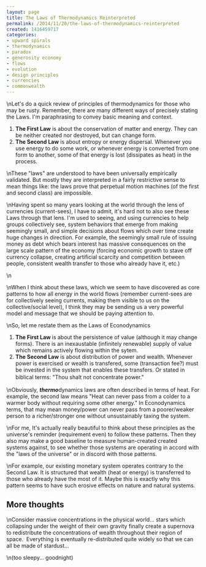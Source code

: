 ```yaml
---
layout: page
title: The Laws of Thermodynamics Reinterpreted
permalink: /2014/11/20/the-laws-of-thermodynamics-reinterpreted
created: 1416459717
categories:
- upward spirals
- thermodynamics
- paradox
- generosity economy
- flows
- evolution
- design principles
- currencies
- commonwealth
---
```

\nLet's do a quick review of principles of thermodynamics for those who may be rusty. Remember, there are many different ways of precisely stating the Laws. I'm paraphrasing to convey basic meaning and context.</p><ol><li><strong>The First Law</strong> is about the conservation of matter and energy.&nbsp;They can be neither created nor destroyed, but can change form.</li><li><strong>The Second Law</strong> is about entropy or energy dispersal. Whenever you use energy to do some work, or whenever energy is converted from one form to another, some of that energy is lost (dissipates as heat) in the process.&nbsp;</li></ol>\nThese "laws" are understood to have been universally empirically validated. But mostly they are interpreted in a fairly restrictive sense to mean things like: the laws prove that perpetual motion machines (of the first and second class) are impossible.</p>\nHaving spent so many years looking at the world through the lens of currencies (current-sees), I have to admit, it's hard not to also see these Laws through that lens. I'm used to seeing, and using currencies to help groups collectively see, system behaviors that emerge from making seemingly small, and simple decisions about flows which over time create huge changes in direction. For example, the seemingly small rule of issuing money as debt which bears interest has massive consequences on the large scale pattern of the economy (forcing economic growth to stave off currency collapse, creating artificial scarcity and competition between people, consistent wealth transfer to those who already have it, etc.)</p>\n<!--break--></p>\nWhen I think about these laws, which we seem to have discovered as core patterns to how all energy in the world flows (remember current-sees are for collectively seeing currents, making them visible to us on the collective/social level), I think they may be sending us a very powerful model and message that we should be paying attention to.</p>\nSo, let me restate them as the Laws of Econodynamics</p><ol><li><strong>The First Law </strong>is about the persistence of value (although it may change forms). There is an inexaustable (infinitely renewable) supply of value which remains actively flowing within the sytem.&nbsp;</li><li><strong>The Second Law</strong> is about distribution of power and wealth. Whenever power is exercised or wealth is transfered, some (transaction fee?) must be invested in the system that enables these transfers. Or stated in biblical terms: "<span style="line-height: 1.5;">Thou shalt not concentrate power."</span></li></ol>\nObviously,&nbsp;<strong>*thermo*</strong>dynamics laws are often described in terms of heat. For example, the second law means "Heat can never pass from a colder to a warmer body without requiring some other energy." In Econodynamics terms, that may mean money/power can never pass from a poorer/weaker person to a richer/stronger one without unsustainably taxing the system.</p>\nFor me, It's actually really beautiful to think about these principles as the universe's reminder (requirement even) to follow these patterns. Then they also may make a good baseline to measure human-created created systems against, to see whether those systems are operating in accord with the "laws of the universe" or in discord with those patterns.&nbsp;</p>\nFor example, our existing monetary system operates contrary to the Second Law. It is structured that wealth (heat or energy) is transferred to those who already have the most of it. Maybe this is exactly why this pattern seems to have such erosive effects on nature and natural systems.</p><h2>More thoughts</h2>\nConsider massive concentrations in the physical world… stars which collapsing under the weight of their own gravity finally create a supernova to redistribute the concentrations of wealth throughout their region of space. &nbsp;Everything is eventually re-distributed quite widely so that we can all be made of stardust…</p>\n(too sleepy… goodnight)</p>
